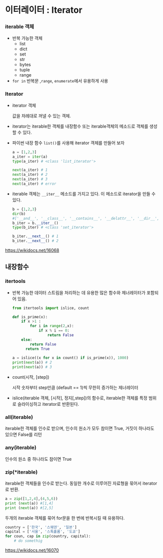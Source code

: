 # 이터레이터 : Iterator


### iterable 객체

- 반복 가능한 객체
  - list
  - dict
  - set
  - str
  - bytes
  - tuple
  - range
- `for in` 반복문 ,`range`, `enumerate`에서 유용하게 사용



### Iterator

- iterator 객체

  값을 차례대로 꺼낼 수 있는 객체.

- iterator는 iterable한 객체를 내장함수 또는 iterable객체의 메소드로 객체를 생성할 수 있다.

- 파이썬 내장 함수 `list()`를 사용해 iterator 객체를 만들어 보자

  ```python
  a = [1,2,3]
  a_iter = iter(a)
  type(a_iter) # <class 'list_iterator'>
  
  next(a_iter) # 1
  next(a_iter) # 2
  next(a_iter) # 3
  next(a_iter) # error
  ```

- iterable 객체는 `__iter__` 메소드를 가지고 있다. 이 메소드로 iterator을 만들 수 있다.

  ```python
  b = {1,2,3}
  dir(b)
  #['__and__', '__class__', '__contains__', '__delattr__', '__dir__', '__doc__', '__eq__', '__format__', '__ge__', '__getattribute__', '__gt__', '__hash__', '__iand__', '__init__', '__init_subclass__', '__ior__', '__isub__', '__iter__', '__ixor__', '__le__', '__len__', '__lt__', '__ne__', '__new__', '__or__', '__rand__', '__reduce__', '__reduce_ex__', '__repr__', '__ror__', '__rsub__', '__rxor__', '__setattr__', '__sizeof__', '__str__', '__sub__', '__subclasshook__', '__xor__', 'add', 'clear', 'copy', 'difference', 'difference_update', 'discard', 'intersection', 'intersection_update', 'isdisjoint', 'issubset', 'issuperset', 'pop', 'remove', 'symmetric_difference', 'symmetric_difference_update', 'union', 'update']
  b_iter = b.__iter__()
  type(b_iter) # <class 'set_iterator'>
  
  b_iter.__next__() # 1
  b_iter.__next__() # 2
  ```


<https://wikidocs.net/16068>



## 내장함수

### itertools

- 반복 가능한 데이터 스트림을 처리하는 데 유용한 많은 함수와 제너레이터가 포함되어 있음.

  ```python
  from itertools import islice, count
  
  def is_prime(x):
      if x >1 :
          for i in range(2,x):
              if x % i == 0:
                  return False
      else:
          return False
     	return True
      
  a = islice((x for x in count() if is_prime(x)), 1000)
  print(next(a)) # 2
  print(next(a)) # 3
  ```

- count(시작, [step])

  시작 숫자부터 step만큼 (default == 1)씩 무한히 증가하는 제너레이터

- islice(iterable 객체, [시작], 정지[,step])의 함수로, iterable한 객체를 특정 범위로 슬라이싱하고 iterator로 반환된다.

### all(iterable)

iterable한 객체를 인수로 받으며, 인수의 원소가 모두 참이면 True, 거짓이 하나라도 있으면 False를 리턴

### any(iterable)

인수의 원소 중 하나라도 참이면 True

### zip(*iterable)

iterable한 객체들을 인수로 받는다. 동일한 개수로 이루어진 자료형을 묶어서 iterator로 반환.

```python
a = zip([1,2,4],(4,5,6))
print (next(a)) #[1,4]
print (next(a)) #[2,5]
```

두개의 iterable 객체를 묶어 for문을 한 번에 반복시킬 때 유용하다.

```python
country = ['한국', '스웨덴', '일본']
capital = ['서울', '스톡홀롬', '도쿄']
for coun, cap in zip(country, capital):
    # do somethig
```

<https://wikidocs.net/16070>